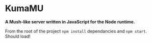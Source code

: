 # KumaMU

**A Mush-like server written in JavaScript for the Node runtime.**

From the root of the project `npm install` dependancies and `npm start`. Should load!
